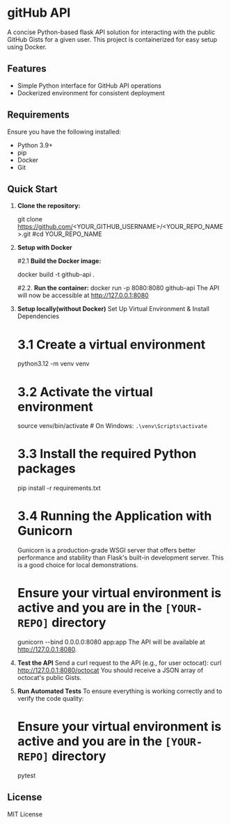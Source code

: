 # gitHub API

A concise Python-based flask API solution for interacting with the public GitHub Gists for a given user. This project is containerized for easy setup using Docker.

## Features

- Simple Python interface for GitHub API operations
- Dockerized environment for consistent deployment

## Requirements

Ensure you have the following installed:

* Python 3.9+
* pip
* Docker
* Git

## Quick Start 

1. **Clone the repository:**

    git clone https://github.com/<YOUR_GITHUB_USERNAME>/<YOUR_REPO_NAME>.git
    #cd YOUR_REPO_NAME
   
2. **Setup with Docker**

   #2.1 **Build the Docker image:**

    docker build -t github-api .

    #2.2. **Run the container:**
    docker run -p 8080:8080 github-api
    The API will now be accessible at http://127.0.0.1:8080

3. **Setup locally(without Docker)**
  Set Up Virtual Environment & Install Dependencies
   
    # 3.1 Create a virtual environment
      python3.12 -m venv venv

    # 3.2 Activate the virtual environment
      source venv/bin/activate  # On Windows: `.\venv\Scripts\activate`

    # 3.3 Install the required Python packages
      pip install -r requirements.txt

    # 3.4  Running the Application with Gunicorn
      Gunicorn is a production-grade WSGI server that offers better performance and stability than Flask's built-in                 development server. This is a good choice for local demonstrations.
      # Ensure your virtual environment is active and you are in the `[YOUR-REPO]` directory
      gunicorn --bind 0.0.0.0:8080 app:app
      The API will be available at http://127.0.0.1:8080.

4. **Test the API**
   Send a curl request to the API (e.g., for user octocat):
   curl http://127.0.0.1:8080/octocat
   You should receive a JSON array of octocat's public Gists.

5. **Run Automated Tests**
   To ensure everything is working correctly and to verify the code quality:  
   # Ensure your virtual environment is active and you are in the `[YOUR-REPO]` directory
   pytest

## License
MIT License
